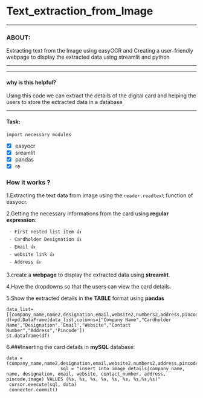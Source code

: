 # Text_extraction_from_Image
----
### ABOUT:
Extracting text from the Image using easyOCR and Creating a user-friendly webpage to display the extracted data using streamlit and python
***
----
#### why is this helpful?
Using this code we can extract the details of the digital card and helping the users to store the extracted data in a database 
****
#### Task:
`import necessary modules`
- [x] easyocr
- [x] sreamlit
- [x] pandas
- [x] re

### **How it works** ?
1.Extracting the text data from image using the  `reader.readtext` function of easyocr.

2.Getting the necessary informations from the card using **regular expression**:

     - First nested list item 👍
     - Cardholder Designation 👍
     - Email 👍
     - website link 👍
     - Address 👍
3.create a **webpage** to display the extracted data using **streamlit**.

4.Have the dropdowns so that the users can view the card details.

5.Show the extracted details in the **TABLE** format using **pandas**
```
data_list=[[company_name,name2,designation,email,website2,numbers2,address,pincode]] 
df=pd.DataFrame(data_list,columns=["Company Name","Cardholder Name","Designation",'Email',"Website","Contact Number","Address",'Pincode'])
st.dataframe(df)
```
6.###Inserting the card details in **mySQL** database:
```
data = (company_name,name2,designation,email,website2,numbers2,address,pincode,image_data)
                    sql = "insert into image_details(company_name, name, designation, email, website, contact_number, address, pincode,image) VALUES (%s, %s, %s, %s, %s, %s, %s,%s,%s)"
 cursor.execute(sql, data)
 connector.commit()
 
 ```
